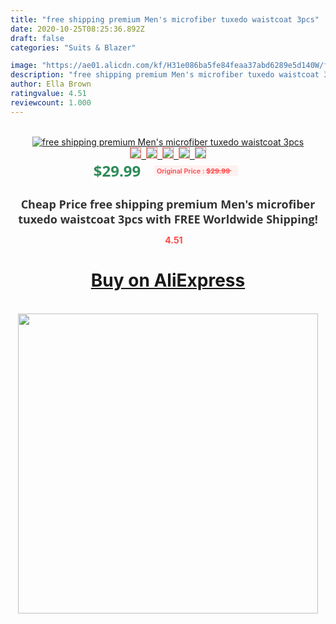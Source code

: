 ```yaml
---
title: "free shipping premium Men's microfiber tuxedo waistcoat 3pcs"
date: 2020-10-25T08:25:36.892Z
draft: false
categories: "Suits & Blazer"

image: "https://ae01.alicdn.com/kf/H31e086ba5fe84feaa37abd6289e5d140W/free-shipping-premium-Men-s-microfiber-tuxedo-waistcoat-3pcs.jpg"
description: "free shipping premium Men's microfiber tuxedo waistcoat 3pcs"
author: Ella Brown
ratingvalue: 4.51
reviewcount: 1.000
---
```

<br>
<div style="text-align: center;">
<a href="https://s.click.aliexpress.com/e/_Ab0D01" target="_blank" rel="nofollow noopener noreferrer"><img alt="free shipping premium Men's microfiber tuxedo waistcoat 3pcs" class="magnifier-image" src="https://ae01.alicdn.com/kf/H31e086ba5fe84feaa37abd6289e5d140W/free-shipping-premium-Men-s-microfiber-tuxedo-waistcoat-3pcs.jpg_640x640.jpg">
<br>
<img style="border:1px solid salmon" src="https://ae01.alicdn.com/kf/H31e086ba5fe84feaa37abd6289e5d140W/free-shipping-premium-Men-s-microfiber-tuxedo-waistcoat-3pcs.jpg_120x120.jpg">&nbsp;&nbsp;<img style="border:1px solid salmon" src="_120x120.jpg">&nbsp;&nbsp;<img style="border:1px solid salmon" src="_120x120.jpg">&nbsp;&nbsp;<img style="border:1px solid salmon" src="_120x120.jpg">&nbsp;&nbsp;<img style="border:1px solid salmon" src="_120x120.jpg"></a></div><br0>
<div style="text-align: center;"><span style="background-color: white; border: 0px; box-sizing: border-box; color: seagreen; display: inline-block; font-family: &quot;open sans&quot; , &quot;arial&quot; , &quot;helvetica&quot; , sans-serif , &quot;heiti&quot;; font-size: 24px; font-stretch: inherit; font-weight: 700; line-height: inherit; margin: 0px 10px 0px 0px; padding: 0px; vertical-align: middle;">$29.99 </span>
<span style="background: rgb(255 , 241 , 241); border-radius: 3px; border: 0px; box-sizing: border-box; color: #ff4747; display: inline-block; font-family: inherit; font-size: 12px; font-stretch: inherit; font-style: inherit; font-variant: inherit; font-weight: 600; line-height: inherit; margin: 0px; padding: 2px 5px; transform: scale(0.9); vertical-align: middle;">Original Price : <b style="text-decoration: line-through;">$29.99 </b> &nbsp;&nbsp;</span></div>
<h1 style="color: #333333; display: inline-block; font-family: &quot;open sans&quot; , &quot;arial&quot; , &quot;helvetica&quot; , sans-serif , &quot;heiti&quot;; font-size: 18px; font-stretch: inherit; font-weight: 700; text-align: center;">Cheap Price free shipping premium Men's microfiber tuxedo waistcoat 3pcs with FREE Worldwide Shipping!</h1>
<div style="color: #ff4747; text-align: center;">
<img src="https://4.bp.blogspot.com/-M0ZcTcb-5uY/XleCXlxnR4I/AAAAAAAAAEc/OrjgMkXV1oMQFaCRZj5HQwOCBcu3w1FegCPcBGAYYCw/s1600/star.png" style="height: 15px;">&nbsp;<b>4.51</b></div>
<div class="button_cont" align="center"><a class="buynow_a" href="https://s.click.aliexpress.com/e/_Ab0D01" target="_blank" rel="nofollow noopener noreferrer"><H1>Buy on AliExpress</H1></a></div><br>
<div class="separator" style="clear: both; text-align: center;">
<img src="https://lh3.googleusercontent.com/-pTy5HemUv9M/XlePHvY0dAI/AAAAAAAAAE4/0nX5iRUoIWY8eMW9Dpxeirr157OZliDIgCLcBGAsYHQ/s1600/badge.gif" width="480">
</div>
